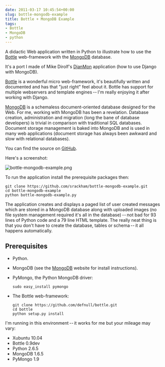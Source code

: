 ```yaml
---
date: 2011-03-17 10:45:54+00:00
slug: bottle-mongodb-example
title: Bottle + MongoDB Example
tags:
- Bottle
- MongoDB
- python
---
```


A didactic Web application written in Python to illustrate how to use the [Bottle](http://bottlepy.org/) web-framework with the [MongoDB](http://www.mongodb.org) database.

It's a port I made of Mike Dirolf's [DjanMon](https://github.com/mdirolf/djanMon) application (how to use Django with MongoDB).

<!--more-->

[Bottle](http://bottlepy.org/) is a wonderful micro web-framework, it's beautifully written and documented and has that "just right" feel about it.  Bottle has support for multiple webservers and template engines -- I'm really enjoying it after working with Django.

[MongoDB](http://www.mongodb.org) is a schemaless document-oriented database designed for the Web.  For me, working with MongoDB has been a revelation. Database creation, administration and migration (long the bane of database developers) is trivial in comparison with traditional SQL databases.  Document storage management is baked into MongoDB and is used in many web applications (document storage has always been awkward and slow with relational databases).

You can find the source on [GitHub](https://github.com/srackham/bottle-mongodb-example).

Here's a screenshot:

![bottle-mongodb-example.png](/images/bottle-mongodb-example.png)

To run the application install the prerequisite packages then:
    
    git clone https://github.com/srackham/bottle-mongodb-example.git
    cd bottle-mongodb-example
    python bottle-mongodb-example.py


 

The application creates and displays a paged list of user created messages which are stored in a MongoDB database along with uploaded images (no file system management required it's all in the database) -- not bad for 93 lines of Python code and a 79 line HTML template.  The really neat thing is that you don't have to create the database, tables or schema -- it all happens automatically.



## Prerequisites

  * Python. 
  * MongoDB (see the [MongoDB](http://www.mongodb.org/) website for install instructions). 
  * PyMongo, the Python MongoDB driver:
    
        sudo easy_install pymongo


 
  * The Bottle web-framework:
    
        git clone https://github.com/defnull/bottle.git
        cd bottle
        python setup.py install


 

I'm running in this environment -- it works for me but your mileage may vary:

  * Xubuntu 10.04 
  * Bottle 0.9dev 
  * Python 2.6.5 
  * MongoDB 1.6.5 
  * PyMongo 1.9 
